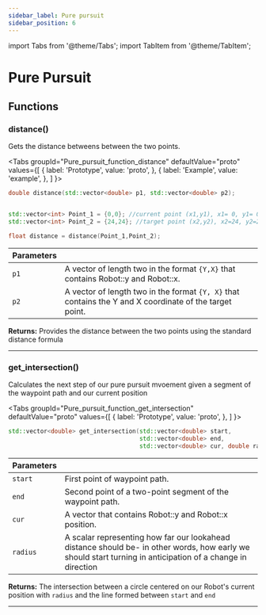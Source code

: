 ```yaml
---
sidebar_label: Pure pursuit
sidebar_position: 6
---
```

import Tabs from '@theme/Tabs';
import TabItem from '@theme/TabItem';

# Pure Pursuit
## Functions

### distance()
Gets the distance betweens between the two points. 

<Tabs
  groupId="Pure_pursuit_function_distance"
  defaultValue="proto"
  values={[
    { label: 'Prototype',  value: 'proto', },
    { label: 'Example',  value: 'example', },
  ]
}>

<TabItem value="proto">

```cpp
double distance(std::vector<double> p1, std::vector<double> p2);

```
</TabItem>


<TabItem value="example">

```cpp

std::vector<int> Point_1 = {0,0}; //current point (x1,y1), x1= 0, y1= 0
std::vector<int> Point_2 = {24,24}; //target point (x2,y2), x2=24, y2=24

float distance = distance(Point_1,Point_2);  
```
</TabItem>

</Tabs>  


| Parameters    |  |
| ------------- | ------------- |
| ``p1``  | A vector of length two in the format ``{Y,X}`` that contains Robot::y and Robot::x.|
| ``p2``  | A vector of length two in the format ``{Y, X}`` that contains the Y and X coordinate of the target point. |


**Returns:** Provides the distance between the two points using the standard distance formula

---


### get_intersection()
 Calculates the next step of our pure pursuit mvoement given a segment
 of the waypoint path and our current position

 
<Tabs
  groupId="Pure_pursuit_function_get_intersection"
  defaultValue="proto"
  values={[
    { label: 'Prototype',  value: 'proto', },
  ]
}>

<TabItem value="proto">

```cpp
std::vector<double> get_intersection(std::vector<double> start,
                                     std::vector<double> end,
                                     std::vector<double> cur, double radius)

```
</TabItem>

</Tabs>  

| Parameters    |  |
| ------------- | ------------- |
| ``start``   | First point of waypoint path. |
| ``end``  | Second point of a two-point segment of the waypoint path. |
| ``cur``  | A vector that contains Robot::y and Robot::x position. |
| ``radius``  | A scalar representing how far our lookahead distance should be- in other words, how early we should start turning in anticipation of a change in direction |

 **Returns:** The intersection between a circle centered on our Robot's current
 position with ``radius`` and the line formed between ``start`` and
 ``end``

 ---
 